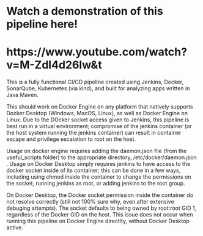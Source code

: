 <h1>Watch a demonstration of this pipeline here!</h1>
<h1>https://www.youtube.com/watch?v=M-Zdl4d26Iw&t</h1>


This is a fully functional CI/CD pipeline created using Jenkins, Docker, SonarQube, Kubernetes (via kind), and built for analyzing apps written in Java Maven. 


This should work on Docker Engine on any platform that natively supports Docker Desktop (Windows, MacOS, Linux), as well as Docker Engine on Linux. Due to the DOcker socket access given to Jenkins, this pipeline is best run in a virtual environment; compromise of the jenkins container (or the host system running the jenkins container) can result in container escape and privilege escalation to root on the host. 


Usage on docker engine requires adding the daemon.json file (from the useful_scripts folder) to the appropriate directory, /etc/docker/daemon.json . Usage on Docker Desktop simply requires jenkins to have access to the docker socket inside of its container; this can be done in a few ways, including using chmod inside the container to change the permissions on the socket, running jenkins as root, or adding jenkins to the root group.


On Docker Desktop, the Docker socket permission inside the container do not resolve correctly (still not 100% sure why, even after extensive debuging attempts). The socket defaults to being owned by root:root GID 1, regardless of the Docker GID on the host. This issue does not occur when running this pipeline on Docker Engine directlty, without Docker Desktop active. 
